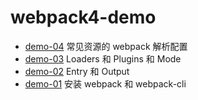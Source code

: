 # webpack4-demo

- [demo-04](./demo-04) 常见资源的 webpack 解析配置
- [demo-03](./demo-03) Loaders 和 Plugins 和 Mode
- [demo-02](./demo-02) Entry 和 Output
- [demo-01](./demo-01) 安装 webpack 和 webpack-cli




